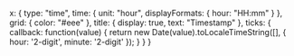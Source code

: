 x: {
    type: "time",
    time: {
        unit: "hour", 
        displayFormats: { hour: "HH:mm" } 
    },
    grid: { color: "#eee" },
    title: { display: true, text: "Timestamp" },
    ticks: {
        callback: function(value) {
            return new Date(value).toLocaleTimeString([], { hour: '2-digit', minute: '2-digit' }); 
        }
    }
}